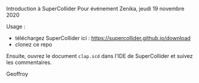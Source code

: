 Introduction à SuperCollider
Pour événement Zenika, jeudi 19 novembre 2020

Usage :
- téléchargez SuperCollider ici :
https://supercollider.github.io/download
- clonez ce repo

Ensuite, ouvrez le document `clap.scd` dans l'IDE de SuperCollider et suivez les commentaires.

Geoffroy
